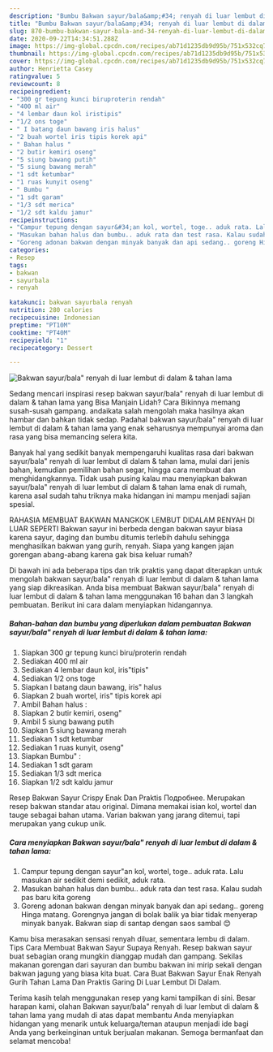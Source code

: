 ```yaml
---
description: "Bumbu Bakwan sayur/bala&amp;#34; renyah di luar lembut di dalam &amp;amp; tahan lama | Cara Membuat Bakwan sayur/bala&amp;#34; renyah di luar lembut di dalam &amp;amp; tahan lama Yang Menggugah Selera"
title: "Bumbu Bakwan sayur/bala&amp;#34; renyah di luar lembut di dalam &amp;amp; tahan lama | Cara Membuat Bakwan sayur/bala&amp;#34; renyah di luar lembut di dalam &amp;amp; tahan lama Yang Menggugah Selera"
slug: 870-bumbu-bakwan-sayur-bala-and-34-renyah-di-luar-lembut-di-dalam-and-amp-tahan-lama-cara-membuat-bakwan-sayur-bala-and-34-renyah-di-luar-lembut-di-dalam-and-amp-tahan-lama-yang-menggugah-selera
date: 2020-09-22T14:34:51.288Z
image: https://img-global.cpcdn.com/recipes/ab71d1235db9d95b/751x532cq70/bakwan-sayurbala-renyah-di-luar-lembut-di-dalam-tahan-lama-foto-resep-utama.jpg
thumbnail: https://img-global.cpcdn.com/recipes/ab71d1235db9d95b/751x532cq70/bakwan-sayurbala-renyah-di-luar-lembut-di-dalam-tahan-lama-foto-resep-utama.jpg
cover: https://img-global.cpcdn.com/recipes/ab71d1235db9d95b/751x532cq70/bakwan-sayurbala-renyah-di-luar-lembut-di-dalam-tahan-lama-foto-resep-utama.jpg
author: Henrietta Casey
ratingvalue: 5
reviewcount: 8
recipeingredient:
- "300 gr tepung kunci biruproterin rendah"
- "400 ml air"
- "4 lembar daun kol iristipis"
- "1/2 ons toge"
- " I batang daun bawang iris halus"
- "2 buah wortel iris tipis korek api"
- " Bahan halus "
- "2 butir kemiri oseng"
- "5 siung bawang putih"
- "5 siung bawang merah"
- "1 sdt ketumbar"
- "1 ruas kunyit oseng"
- " Bumbu "
- "1 sdt garam"
- "1/3 sdt merica"
- "1/2 sdt kaldu jamur"
recipeinstructions:
- "Campur tepung dengan sayur&#34;an kol, wortel, toge.. aduk rata. Lalu masukan air sedikit demi sedikit, aduk rata."
- "Masukan bahan halus dan bumbu.. aduk rata dan test rasa. Kalau sudah pas baru kita goreng"
- "Goreng adonan bakwan dengan minyak banyak dan api sedang.. goreng Hinga matang. Gorengnya jangan di bolak balik ya biar tidak menyerap minyak banyak. Bakwan siap di santap dengan saos sambal 😊"
categories:
- Resep
tags:
- bakwan
- sayurbala
- renyah

katakunci: bakwan sayurbala renyah 
nutrition: 280 calories
recipecuisine: Indonesian
preptime: "PT10M"
cooktime: "PT40M"
recipeyield: "1"
recipecategory: Dessert

---
```



![Bakwan sayur/bala&#34; renyah di luar lembut di dalam &amp; tahan lama](https://img-global.cpcdn.com/recipes/ab71d1235db9d95b/751x532cq70/bakwan-sayurbala-renyah-di-luar-lembut-di-dalam-tahan-lama-foto-resep-utama.jpg)

Sedang mencari inspirasi resep bakwan sayur/bala&#34; renyah di luar lembut di dalam &amp; tahan lama yang Bisa Manjain Lidah? Cara Bikinnya memang susah-susah gampang. andaikata salah mengolah maka hasilnya akan hambar dan bahkan tidak sedap. Padahal bakwan sayur/bala&#34; renyah di luar lembut di dalam &amp; tahan lama yang enak seharusnya mempunyai aroma dan rasa yang bisa memancing selera kita.

Banyak hal yang sedikit banyak mempengaruhi kualitas rasa dari bakwan sayur/bala&#34; renyah di luar lembut di dalam &amp; tahan lama, mulai dari jenis bahan, kemudian pemilihan bahan segar, hingga cara membuat dan menghidangkannya. Tidak usah pusing kalau mau menyiapkan bakwan sayur/bala&#34; renyah di luar lembut di dalam &amp; tahan lama enak di rumah, karena asal sudah tahu triknya maka hidangan ini mampu menjadi sajian spesial.

RAHASIA MEMBUAT BAKWAN MANGKOK LEMBUT DIDALAM RENYAH DI LUAR SEPERTI Bakwan sayur ini berbeda dengan bakwan sayur biasa karena sayur, daging dan bumbu ditumis terlebih dahulu sehingga menghasilkan bakwan yang gurih, renyah. Siapa yang kangen jajan gorengan abang-abang karena gak bisa keluar rumah?


Di bawah ini ada beberapa tips dan trik praktis yang dapat diterapkan untuk mengolah bakwan sayur/bala&#34; renyah di luar lembut di dalam &amp; tahan lama yang siap dikreasikan. Anda bisa membuat Bakwan sayur/bala&#34; renyah di luar lembut di dalam &amp; tahan lama menggunakan 16 bahan dan 3 langkah pembuatan. Berikut ini cara dalam menyiapkan hidangannya.

<!--inarticleads1-->

##### Bahan-bahan dan bumbu yang diperlukan dalam pembuatan Bakwan sayur/bala&#34; renyah di luar lembut di dalam &amp; tahan lama:

1. Siapkan 300 gr tepung kunci biru/proterin rendah
1. Sediakan 400 ml air
1. Sediakan 4 lembar daun kol, iris&#34;tipis&#34;
1. Sediakan 1/2 ons toge
1. Siapkan  I batang daun bawang, iris&#34; halus
1. Siapkan 2 buah wortel, iris&#34; tipis korek api
1. Ambil  Bahan halus :
1. Siapkan 2 butir kemiri, oseng&#34;
1. Ambil 5 siung bawang putih
1. Siapkan 5 siung bawang merah
1. Sediakan 1 sdt ketumbar
1. Sediakan 1 ruas kunyit, oseng&#34;
1. Siapkan  Bumbu&#34; :
1. Sediakan 1 sdt garam
1. Sediakan 1/3 sdt merica
1. Siapkan 1/2 sdt kaldu jamur


Resep Bakwan Sayur Crispy Enak Dan Praktis Подробнее. Merupakan resep bakwan standar atau original. Dimana memakai isian kol, wortel dan tauge sebagai bahan utama. Varian bakwan yang jarang ditemui, tapi merupakan yang cukup unik. 

<!--inarticleads2-->

##### Cara menyiapkan Bakwan sayur/bala&#34; renyah di luar lembut di dalam &amp; tahan lama:

1. Campur tepung dengan sayur&#34;an kol, wortel, toge.. aduk rata. Lalu masukan air sedikit demi sedikit, aduk rata.
1. Masukan bahan halus dan bumbu.. aduk rata dan test rasa. Kalau sudah pas baru kita goreng
1. Goreng adonan bakwan dengan minyak banyak dan api sedang.. goreng Hinga matang. Gorengnya jangan di bolak balik ya biar tidak menyerap minyak banyak. Bakwan siap di santap dengan saos sambal 😊


Kamu bisa merasakan sensasi renyah diluar, sementara lembu di dalam. Tips Cara Membuat Bakwan Sayur Supaya Renyah. Resep bakwan sayur buat sebagian orang mungkin dianggap mudah dan gampang. Sekilas makanan gorengan dari sayuran dan bumbu bakwan ini mirip sekali dengan bakwan jagung yang biasa kita buat. Cara Buat Bakwan Sayur Enak Renyah Gurih Tahan Lama Dan Praktis Garing Di Luar Lembut Di Dalam. 

Terima kasih telah menggunakan resep yang kami tampilkan di sini. Besar harapan kami, olahan Bakwan sayur/bala&#34; renyah di luar lembut di dalam &amp; tahan lama yang mudah di atas dapat membantu Anda menyiapkan hidangan yang menarik untuk keluarga/teman ataupun menjadi ide bagi Anda yang berkeinginan untuk berjualan makanan. Semoga bermanfaat dan selamat mencoba!
